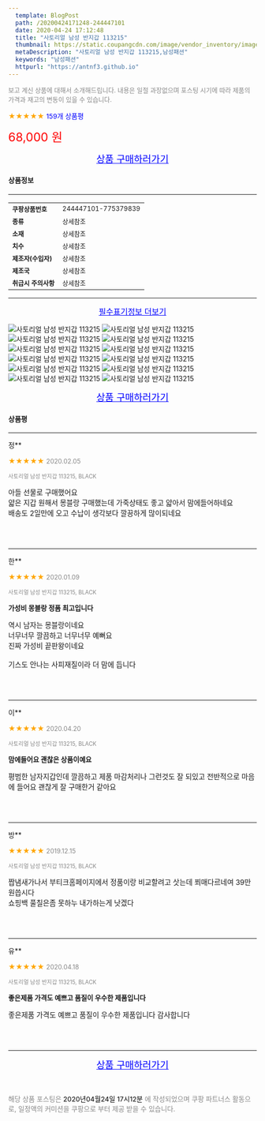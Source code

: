 ```yaml
---
  template: BlogPost
  path: /20200424171248-244447101
  date: 2020-04-24 17:12:48
  title: "사토리얼 남성 반지갑 113215"
  thumbnail: https://static.coupangcdn.com/image/vendor_inventory/images/2017/04/10/17/1/0f3e83f5-38e6-40f6-ac1f-85ac01fc8d77.jpg
  metaDescription: "사토리얼 남성 반지갑 113215,남성패션"
  keywords: "남성패션"
  httpurl: "https://antnf3.github.io"
---
```

  
<span style="color: #888;font-size:0.8rem">보고 계신 상품에 대해서 소개해드립니다.
내용은 일절 과장없으며 포스팅 시기에 따라 제품의 가격과 재고의 변동이 있을 수 있습니다.</span>
  
<span style="color: orange;">★★★★★</span> <span style="color: blue;font-size: 0.85rem;">159개 상품평</span>

<span style="font-size: 0.9rem"></span> 

<span style="color: red;font-size: 1.5rem;">68,000 원</span>



<p align="center"><a href="http://me2.do/53YxsztW" style="font-size: 1.2rem; color: blue;">상품 구매하러가기</a></p>

#### 상품정보

---

|                  |                       |
| ---------------- | --------------------- |
| **<span style="font-size:0.8rem;">쿠팡상품번호</span>** | <span style="font-size:0.8rem;">244447101-775379839</span> |
| **<span style="font-size:0.8rem;">종류</span>**    | <span style="font-size:0.8rem;">상세참조</span>        |
| **<span style="font-size:0.8rem;">소재</span>**    | <span style="font-size:0.8rem;">상세참조</span>        |
| **<span style="font-size:0.8rem;">치수</span>**    | <span style="font-size:0.8rem;">상세참조</span>        |
| **<span style="font-size:0.8rem;">제조자(수입자)</span>**    | <span style="font-size:0.8rem;">상세참조</span>        |
| **<span style="font-size:0.8rem;">제조국</span>**    | <span style="font-size:0.8rem;">상세참조</span>        |
| **<span style="font-size:0.8rem;">취급시 주의사항</span>**    | <span style="font-size:0.8rem;">상세참조</span>        |



---

<p align="center"><a href="http://me2.do/53YxsztW" style="font-size: 1rem; color: blue;">필수표기정보 더보기</a></p>

![사토리얼 남성 반지갑 113215](http://thumbnail6.coupangcdn.com/thumbnails/remote/q89/image/vendor_inventory/c9bb/39beeeb15a5a8389a4b12d20c273aeb8703b04bf896b5f6a943000c29cf0.png)
![사토리얼 남성 반지갑 113215](http://thumbnail9.coupangcdn.com/thumbnails/remote/q89/image/vendor_inventory/3e4b/9ec6d5d17e8d3e9ae5d5b1fb4a1b2a19818b5a3431933f4673000e60585d.png)
![사토리얼 남성 반지갑 113215](http://thumbnail8.coupangcdn.com/thumbnails/remote/q89/image/vendor_inventory/e541/cefeac5a4d5a48b217b4f0b08fa238edad1496e36aab5f1a305fd27bede1.png)
![사토리얼 남성 반지갑 113215](http://thumbnail9.coupangcdn.com/thumbnails/remote/q89/image/vendor_inventory/e8a3/c60ae015fe961c4037480f29b64b9a3cc347608d18b651a5a0ce194dadaf.png)
![사토리얼 남성 반지갑 113215](http://thumbnail7.coupangcdn.com/thumbnails/remote/q89/image/vendor_inventory/dc3f/bac5b3a277403eb168de4b867cf0188ca4944d70a85ec3c3900ae9e9725d.png)
![사토리얼 남성 반지갑 113215](http://thumbnail7.coupangcdn.com/thumbnails/remote/q89/image/vendor_inventory/f63d/5f4aea0f88e1f654b44ed7fc4b8e3e7cbb46f40623c6e58c88976903d253.png)
![사토리얼 남성 반지갑 113215](http://thumbnail9.coupangcdn.com/thumbnails/remote/q89/image/vendor_inventory/3dba/e92b70d6fd6c2871670a8167811baa771cb5f86ecf273166457ec7f637d0.png)
![사토리얼 남성 반지갑 113215](http://thumbnail7.coupangcdn.com/thumbnails/remote/q89/image/vendor_inventory/e9be/c2fa7d0d768872756e392d940a9d67fc7559d5dc8ee6690630972b9f7e7d.png)
![사토리얼 남성 반지갑 113215](http://thumbnail6.coupangcdn.com/thumbnails/remote/q89/image/vendor_inventory/cda5/1c434121580fb77d3ea15a17f9649d084c32dcc870759e70f535ac14261c.png)
![사토리얼 남성 반지갑 113215](http://thumbnail6.coupangcdn.com/thumbnails/remote/q89/image/vendor_inventory/11f3/d0e44e60b89b0e20b97bca0cdf3fd3419a053f27b7a7444d18f2247c8750.png)
![사토리얼 남성 반지갑 113215](http://thumbnail10.coupangcdn.com/thumbnails/remote/q89/image/vendor_inventory/cf90/f449fc6fd8b64129bdc6795004eaae2805707eeabf6f4b76233b9049968c.png)
![사토리얼 남성 반지갑 113215](http://thumbnail6.coupangcdn.com/thumbnails/remote/q89/image/vendor_inventory/6f09/307e8980da934d4ca598922def11fb688ba49efb07be0f61abea142e0e9f.png)

<p align="center"><a href="http://me2.do/53YxsztW" style="font-size: 1.2rem; color: blue;">상품 구매하러가기</a></p>

#### 상품평
  
---
  
정**
    
<span style="color: orange;">★★★★★</span> <span style="font-size:0.8rem;color: #888;">2020.02.05</span>
    
<span style="color: #888;font-size:0.7rem">사토리얼 남성 반지갑 113215, BLACK</span>
    

    
<span style="font-size: 0.9rem;">아들 선물로 구매했어요<br/>얇은 지갑 원해서 몽블랑 구매했는데 가죽상태도 좋고 얇아서 맘에들어하네요<br/>배송도 2일만에 오고 수납이 생각보다 깔끙하게 많이되네요</span>
    
<br>
<br>

---
  
한**
    
<span style="color: orange;">★★★★★</span> <span style="font-size:0.8rem;color: #888;">2020.01.09</span>
    
<span style="color: #888;font-size:0.7rem">사토리얼 남성 반지갑 113215, BLACK</span>
    
<span style="font-size:0.85rem">**가성비 몽블랑 정품 최고입니다**</span>
    
<span style="font-size: 0.9rem;">역시 남자는 몽블랑이네요<br/>너무너무 깔끔하고 너무너무 예뻐요<br/>진짜 가성비 끝판왕이네요<br/><br/>기스도 안나는 사피재질이라 더 맘에 듭니다</span>
    
<br>
<br>

---
  
이**
    
<span style="color: orange;">★★★★★</span> <span style="font-size:0.8rem;color: #888;">2020.04.20</span>
    
<span style="color: #888;font-size:0.7rem">사토리얼 남성 반지갑 113215, BLACK</span>
    
<span style="font-size:0.85rem">**맘에들어요 괜찮은 상품이예요**</span>
    
<span style="font-size: 0.9rem;">평범한 남자지갑인데 깔끔하고 제품 마감처리나 그런것도 잘 되있고 전반적으로 마음에 들어요 괜찮게 잘 구매한거 같아요</span>
    
<br>
<br>

---
  
방**
    
<span style="color: orange;">★★★★★</span> <span style="font-size:0.8rem;color: #888;">2019.12.15</span>
    
<span style="color: #888;font-size:0.7rem">사토리얼 남성 반지갑 113215, BLACK</span>
    

    
<span style="font-size: 0.9rem;">짭냄새가나서 부티크홈페이지에서 정품이랑 비교할려고 삿는데 쬐매다르네여 39만원씁시다<br/>쇼핑백 풀칠은좀 못하누 내가하는게 낫겠다</span>
    
<br>
<br>

---
  
유**
    
<span style="color: orange;">★★★★★</span> <span style="font-size:0.8rem;color: #888;">2020.04.18</span>
    
<span style="color: #888;font-size:0.7rem">사토리얼 남성 반지갑 113215, BLACK</span>
    
<span style="font-size:0.85rem">**좋은제품 가격도 예쁘고 품질이 우수한 제품입니다**</span>
    
<span style="font-size: 0.9rem;">좋은제품 가격도 예쁘고 품질이 우수한 제품입니다 감사합니다</span>
    
<br>
<br>


  
---
  
<p align="center"><a href="http://me2.do/53YxsztW" style="font-size: 1.2rem; color: blue;">상품 구매하러가기</a></p>
  
<br>
  
<span style="font-size: 0.85rem; color: #888;">해당 상품 포스팅은 <span style="color: #000;"> 2020년04월24일 17시12분 </span> 에 작성되었으며 쿠팡 파트너스 활동으로, 일정액의 커미션을 쿠팡으로 부터 제공 받을 수 있습니다.</span>